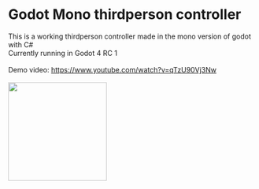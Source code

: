 # Godot Mono thirdperson controller
This is a working thirdperson controller made in the mono version of godot with C# <br>
Currently running in Godot 4 RC 1<br>
<br>
Demo video: https://www.youtube.com/watch?v=qTzU90Vj3Nw<br>
<br>
<img width="200px" src="https://raw.githubusercontent.com/vaporvee/gd-mono-thirdpersoncontroller/master/icon.png">
